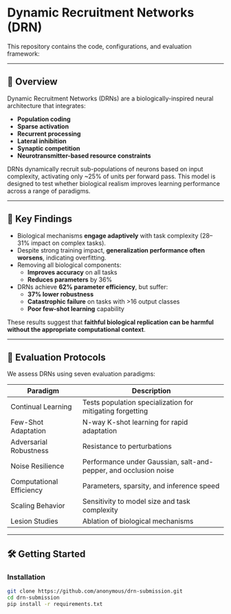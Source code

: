 # Dynamic Recruitment Networks (DRN)

This repository contains the code, configurations, and evaluation framework:

---

## 🧠 Overview

Dynamic Recruitment Networks (DRNs) are a biologically-inspired neural architecture that integrates:
- **Population coding**
- **Sparse activation**
- **Recurrent processing**
- **Lateral inhibition**
- **Synaptic competition**
- **Neurotransmitter-based resource constraints**

DRNs dynamically recruit sub-populations of neurons based on input complexity, activating only ~25% of units per forward pass. This model is designed to test whether biological realism improves learning performance across a range of paradigms.

---

## 📌 Key Findings

- Biological mechanisms **engage adaptively** with task complexity (28–31% impact on complex tasks).
- Despite strong training impact, **generalization performance often worsens**, indicating overfitting.
- Removing all biological components:
  - **Improves accuracy** on all tasks  
  - **Reduces parameters** by 36%
- DRNs achieve **62% parameter efficiency**, but suffer:
  - **37% lower robustness**
  - **Catastrophic failure** on tasks with >16 output classes
  - **Poor few-shot learning** capability

These results suggest that **faithful biological replication can be harmful without the appropriate computational context**.

---

## 🧪 Evaluation Protocols

We assess DRNs using seven evaluation paradigms:

| Paradigm | Description |
|----------|-------------|
| Continual Learning | Tests population specialization for mitigating forgetting |
| Few-Shot Adaptation | N-way K-shot learning for rapid adaptation |
| Adversarial Robustness | Resistance to perturbations |
| Noise Resilience | Performance under Gaussian, salt-and-pepper, and occlusion noise |
| Computational Efficiency | Parameters, sparsity, and inference speed |
| Scaling Behavior | Sensitivity to model size and task complexity |
| Lesion Studies | Ablation of biological mechanisms |

---

## 🛠️ Getting Started

### Installation

```bash
git clone https://github.com/anonymous/drn-submission.git
cd drn-submission
pip install -r requirements.txt
